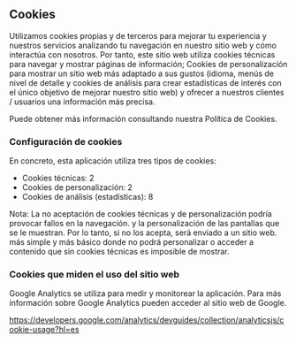 ## Cookies 

Utilizamos cookies propias y de terceros para mejorar tu experiencia y nuestros servicios analizando tu navegación en
nuestro sitio web y cómo interactúa con nosotros. Por tanto, este sitio web utiliza cookies técnicas para navegar y
mostrar páginas de información; Cookies de personalización para mostrar un sitio web más adaptado a sus gustos (idioma,
menús de nivel de detalle y cookies de análisis para crear estadísticas de interés con el único objetivo de mejorar
nuestro sitio web) y ofrecer a nuestros clientes / usuarios una información más precisa.  

Puede obtener más información consultando nuestra Política de Cookies.

### Configuración de cookies

En concreto, esta aplicación utiliza tres tipos de cookies:

- Cookies técnicas: 2
- Cookies de personalización: 2
- Cookies de análisis (estadísticas): 8

Nota: La no aceptación de cookies técnicas y de personalización podría provocar fallos en la navegación.
y la personalización de las pantallas que se le muestran. Por lo tanto, si no los acepta, será enviado a un sitio web.
más simple y más básico donde no podrá personalizar o acceder a contenido que sin cookies técnicas es
imposible de mostrar.

### Cookies que miden el uso del sitio web

Google Analytics se utiliza para medir y monitorear la aplicación. Para más información sobre Google Analytics pueden acceder al sitio web de Google.

https://developers.google.com/analytics/devguides/collection/analyticsjs/cookie-usage?hl=es